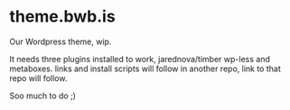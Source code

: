theme.bwb.is
=========

Our Wordpress theme, wip.

It needs three plugins installed to work,
jarednova/timber
wp-less
and
metaboxes.
links and install scripts will follow in another repo,
link to that repo will follow.

Soo much to do ;)
